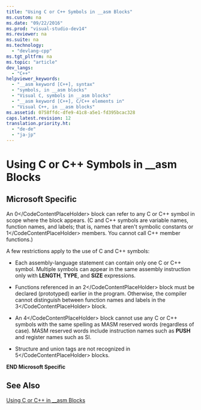 ```yaml
---
title: "Using C or C++ Symbols in __asm Blocks"
ms.custom: na
ms.date: "09/22/2016"
ms.prod: "visual-studio-dev14"
ms.reviewer: na
ms.suite: na
ms.technology: 
  - "devlang-cpp"
ms.tgt_pltfrm: na
ms.topic: "article"
dev_langs: 
  - "C++"
helpviewer_keywords: 
  - "__asm keyword [C++], syntax"
  - "symbols, in __asm blocks"
  - "Visual C, symbols in __asm blocks"
  - "__asm keyword [C++], C/C++ elements in"
  - "Visual C++, in __asm blocks"
ms.assetid: 0758ffdc-dfe9-41c8-a5e1-fd395bcac328
caps.latest.revision: 12
translation.priority.ht: 
  - "de-de"
  - "ja-jp"
---
```

# Using C or C++ Symbols in __asm Blocks
## Microsoft Specific  
 An <CodeContentPlaceHolder>0\</CodeContentPlaceHolder> block can refer to any C or C++ symbol in scope where the block appears. (C and C++ symbols are variable names, function names, and labels; that is, names that aren't symbolic constants or <CodeContentPlaceHolder>1\</CodeContentPlaceHolder> members. You cannot call C++ member functions.)  
  
 A few restrictions apply to the use of C and C++ symbols:  
  
-   Each assembly-language statement can contain only one C or C++ symbol. Multiple symbols can appear in the same assembly instruction only with **LENGTH**, **TYPE**, and **SIZE** expressions.  
  
-   Functions referenced in an <CodeContentPlaceHolder>2\</CodeContentPlaceHolder> block must be declared (prototyped) earlier in the program. Otherwise, the compiler cannot distinguish between function names and labels in the <CodeContentPlaceHolder>3\</CodeContentPlaceHolder> block.  
  
-   An <CodeContentPlaceHolder>4\</CodeContentPlaceHolder> block cannot use any C or C++ symbols with the same spelling as MASM reserved words (regardless of case). MASM reserved words include instruction names such as **PUSH** and register names such as SI.  
  
-   Structure and union tags are not recognized in <CodeContentPlaceHolder>5\</CodeContentPlaceHolder> blocks.  
  
 **END Microsoft Specific**  
  
## See Also  
 [Using C or C++ in __asm Blocks](../vs140/using-c-or-c---in-__asm-blocks.md)